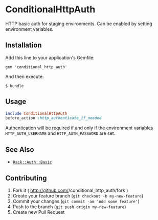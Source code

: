 # ConditionalHttpAuth

HTTP basic auth for staging environments. Can be enabled by setting environment variables.

## Installation

Add this line to your application's Gemfile:

    gem 'conditional_http_auth'

And then execute:

    $ bundle

## Usage

```ruby
include ConditionalHttpAuth
before_action :http_authenticate_if_needed
```

Authentication will be required if and only if the environment variables `HTTP_AUTH_USERNAME` and `HTTP_AUTH_PASSWORD` are set.

## See Also

* [`Rack::Auth::Basic`](https://github.com/rack/rack/blob/master/lib/rack/auth/basic.rb)

## Contributing

1. Fork it ( http://github.com/<my-github-username>/conditional_http_auth/fork )
2. Create your feature branch (`git checkout -b my-new-feature`)
3. Commit your changes (`git commit -am 'Add some feature'`)
4. Push to the branch (`git push origin my-new-feature`)
5. Create new Pull Request
